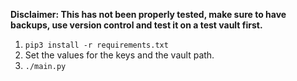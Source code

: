 **Disclaimer: This has not been properly tested, make sure to have backups, use version control and test it on a test vault first.**

1. `pip3 install -r requirements.txt`
2. Set the values for the keys and the vault path.
3. `./main.py`